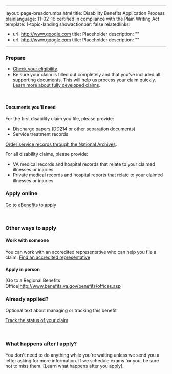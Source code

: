 
---
layout: page-breadcrumbs.html
title: Disability Benefits Application Process
plainlanguage: 11-02-16 certified in compliance with the Plain Writing Act
template: 1-topic-landing
showactionbar: false
relatedlinks:
 - url: http://www.google.com
   title: Placeholder
   description: ""
 - url: http://www.google.com
   title: Placeholder
   description: ""
---

### Prepare

- [Check your eligibility](/disability-benefits/eligibility).
- Be sure your claim is filled out completely and that you’ve included all supporting documents. This will help us process your claim quickly. [Learn more about fully developed claims](/disability-benefits/claims-process/claim-types/fully-developed-claim/).

<div markdown="0"><br></div>

<div class="call-out" markdown="1">

#### Documents you'll need

For the first disability claim you file, please provide:

- Discharge papers (DD214 or other separation documents) 
- Service treatment records

[Order service records through the National Archives](https://www.archives.gov/veterans/military-service-records).

For all disability claims, please provide:

- VA medical records and hospital records that relate to your claimed illnesses or injuries
- Private medical records and hospital reports that relate to your claimed illnesses or injuries

</div>


### Apply online

<a class="usa-button-primary va-button-primary" href="https://www.ebenefits.va.gov/ebenefits/about/feature?feature=disability-compensation">Go to eBenefits to apply</a>

<div markdown="0"><br></div>

### Other ways to apply

#### Work with someone

You can work with an accredited representative who can help you file a claim.  [Find an accredited representative](/disability-benefits/apply-for-benefits/help/index.html)

#### Apply in person

[Go to a Regional Benefits Office]http://www.benefits.va.gov/benefits/offices.asp

### Already applied?

Optional text about managing or tracking this benefit

<a class="usa-button-primary" href="/disability-benefits/track-claims">Track the status of your claim</a>

<div markdown="0"><br></div>

### What happens after I apply?

You don't need to do anything while you're waiting unless we send you a letter asking for more information. If we schedule exams for you, be sure not to miss them.  [Learn what happens after you apply].

<div markdown="0"><br></div>
